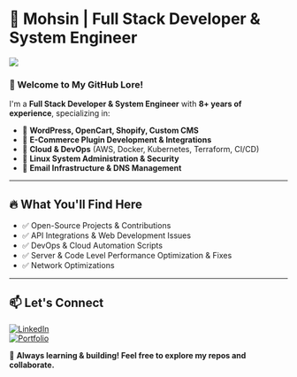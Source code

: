 # 🚀 Mohsin | Full Stack Developer & System Engineer

![](https://komarev.com/ghpvc/?username=mohsinamerriaz)

### 👋 Welcome to My GitHub Lore!
I'm a **Full Stack Developer & System Engineer** with **8+ years of experience**, specializing in:

- 🔹 **WordPress, OpenCart, Shopify, Custom CMS**
- 🔹 **E-Commerce Plugin Development & Integrations**
- 🔹 **Cloud & DevOps** (AWS, Docker, Kubernetes, Terraform, CI/CD)
- 🔹 **Linux System Administration & Security**
- 🔹 **Email Infrastructure & DNS Management**

---

## 🔥 What You'll Find Here
- ✅ Open-Source Projects & Contributions
- ✅ API Integrations & Web Development Issues
- ✅ DevOps & Cloud Automation Scripts
- ✅ Server & Code Level Performance Optimization & Fixes
- ✅ Network Optimizations

---

## 📫 Let's Connect
[![LinkedIn](https://img.shields.io/badge/LinkedIn-Connect-blue?style=flat&logo=linkedin)](https://linkedin.com/in/mohsinamerriaz)  
[![Portfolio](https://img.shields.io/badge/Portfolio-Visit-green?style=flat&logo=google-chrome)](https://mohsin.one) 

🚀 **Always learning & building! Feel free to explore my repos and collaborate.**
